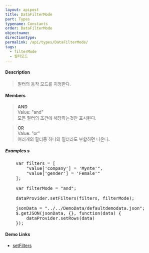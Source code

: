 ```yaml
---
layout: apipost
title: DataFilterMode
part: Types
typename: Constants
order: DataFilterMode
objectname: 
directiontype: 
permalink: /api/types/DataFilterMode/
tags:
  - filterMode
  - 필터모드
---
```


#### Description

> 필터의 동작 모드를 지정한다.
  
#### Members

> **AND**  
> Value: "and"  
> 모든 필터의 조건에 해당하는것만 표시된다.  

> **OR**  
> Value: "or"  
> 여러개의 필터중 하나의 필터라도 부합하면 나온다.  

##### Examples s  

<pre class="prettyprint">
	var filters = [
		"value['company'] = 'Mynte'",
		"value['gender'] = 'Female'"
	];
	
	var filterMode = "and";
	
	dataProvider.setFilters(filters, filterMode);	
	
	jsonData = "../../DemoData/defaultdemodata.json";
	$.getJSON(jsonData, {}, function(data) {
		dataProvider.setRows(data)
	});
</pre>


#### Demo Links

* [setFilters](/api/LocalDataProvider/setFilters/)   

